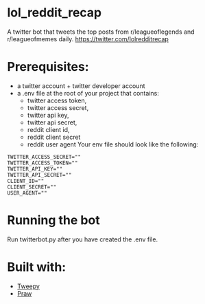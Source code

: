 # lol_reddit_recap
A twitter bot that tweets the top posts from r/leagueoflegends and r/leagueofmemes daily.
https://twitter.com/lolredditrecap

# Prerequisites:
- a twitter account + twitter developer account
- a .env file at the root of your project that contains:
    - twitter access token, 
    - twitter access secret, 
    - twitter api key,
    - twitter api secret, 
    - reddit client id, 
    - reddit client secret
    - reddit user agent
Your env file should look like the following:
```
TWITTER_ACCESS_SECRET=""
TWITTER_ACCESS_TOKEN=""
TWITTER_API_KEY=""
TWITTER_API_SECRET=""
CLIENT_ID=""
CLIENT_SECRET=""
USER_AGENT=""
```

# Running the bot
Run twitterbot.py after you have created the .env file.

# Built with:
- [Tweepy](https://docs.tweepy.org/en/stable/)
- [Praw](https://praw.readthedocs.io/en/stable/)
